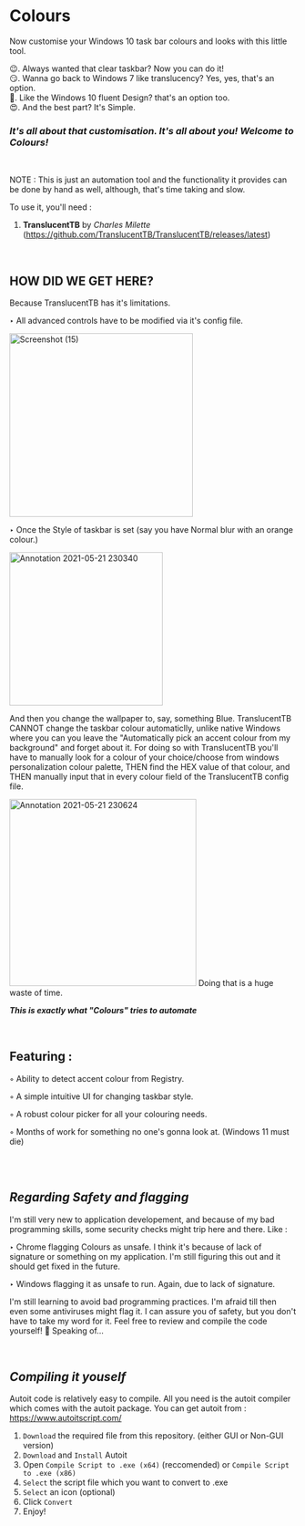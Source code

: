 # Colours

Now customise your Windows 10 task bar colours and looks with this little tool. 

😉. Always wanted that clear taskbar? Now you can do it!<br/>
😏. Wanna go back to Windows 7 like translucency? Yes, yes, that's an option.<br/>
🤔. Like the Windows 10 fluent Design? that's an option too.<br/>
 :heart_eyes:. And the best part? It's Simple.<br/>

### _It's all about that customisation. It's all about you! Welcome to Colours!_

<br/>


NOTE : This is just an automation tool and the functionality it provides can be done by hand as well, although, that's time taking and slow.

To use it, you'll need :

1. **TranslucentTB** by _Charles Milette_ (https://github.com/TranslucentTB/TranslucentTB/releases/latest)



<br/>

## **HOW DID WE GET HERE?**


Because TranslucentTB has it's limitations.

 ‣ All advanced controls have to be modified via it's config file.
 
 <img width="322" alt="Screenshot (15)" src="https://user-images.githubusercontent.com/64971616/119177460-fba34800-ba89-11eb-99f0-e8562c1bcafe.png">

 ‣ Once the Style of taskbar is set (say you have Normal blur with an orange colour.)
 
 <img width="269" alt="Annotation 2021-05-21 230340" src="https://user-images.githubusercontent.com/64971616/119176499-cd713880-ba88-11eb-87bc-126cb9d7ddd7.png">
 
  And then you change the wallpaper to, say, something Blue. TranslucentTB CANNOT change the taskbar colour automaticlly, unlike native Windows where you can you leave the "Automatically pick an accent colour from my background" and forget about it.
  For doing so with TranslucentTB you'll have to manually look for a colour of your choice/choose from windows personalization colour palette, THEN find the HEX value of that colour, and THEN manually input that in every colour field of the TranslucentTB config file.
  
 <img width="328" alt="Annotation 2021-05-21 230624" src="https://user-images.githubusercontent.com/64971616/119176830-2f31a280-ba89-11eb-924f-fdb5144aa836.png">
  Doing that is a huge waste of time.
  
  _**This is exactly what "Colours" tries to automate**_
  
  
  <br/>
  
  
  ## **Featuring :**
  
  
  ◦ Ability to detect accent colour from Registry.
  
  ◦ A simple intuitive UI for changing taskbar style.
  
  ◦ A robust colour picker for all your colouring needs.
  
  ◦ Months of work for something no one's gonna look at. (Windows 11 must die)
  
  
  <br/>
  <br/>
  
  ## _Regarding Safety and flagging_
    
 I'm still very new to application developement, and because of my bad programming skills, some security checks might trip here and there. Like :
 
   ‣  Chrome flagging Colours as unsafe. I think it's because of lack of signature or something on my application. I'm still figuring this out and it should get fixed in the future.
 
   ‣  Windows flagging it as unsafe to run. Again, due to lack of signature.
 
 I'm still learning to avoid bad programming practices. I'm afraid till then even some antiviruses might flag it. I can assure you of safety, but you don't have to take my word for it. Feel free to review and compile the code yourself! 🙂 
 Speaking of...
 
 <br/>
 
 ## _Compiling it youself_
 Autoit code is relatively easy to compile. All you need is the autoit compiler which comes with the autoit package. You can get autoit from : https://www.autoitscript.com/
 
1. `Download` the required file from this repository. (either GUI or Non-GUI version)
2. `Download` and `Install` Autoit
3. Open `Compile Script to .exe (x64)` (reccomended) or `Compile Script to .exe (x86)`
4. `Select` the script file which you want to convert to .exe
5. `Select` an icon (optional)
6. Click `Convert`
7. Enjoy!
